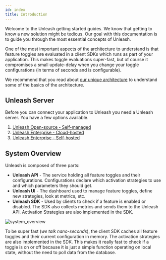 ```yaml
---
id: index
title: Introduction
---
```


Welcome to the Unleash getting started guides. We know that getting to know a new solution might be tedious. Our goal with this documentation is to guide you through the most essential concepts of Unleash. 

One of the most important aspects of the architecture to understand is that feature toggles are evaluated in a client SDKs which runs as part of your application. This makes toggle evaluations super-fast, but of course it compromises a small update-delay when you change your toggle configurations (in terms of seconds and is configurable). 

We recommend that you read about [our unique architecture](https://www.unleash-hosted.com/articles/our-unique-architecture) to understand some of the basics of the architecture.

## Unleash Server

Before you can connect your application to Unleash you need a Unleash server. You have a few options available. 

1. [Unleash Open-source - Self-managed](/docs/deploy/getting_started)
2. [Unleash Enterprise - Cloud-hosted](https://www.unleash-hosted.com)
3. [Unleash Enterprise - Self-hosted](https://www.unleash-hosted.com)



## System Overview

Unleash is composed of three parts:

- **Unleash API** - The service holding all feature toggles and their configurations. Configurations declare which activation strategies to use and which parameters they should get.
- **Unleash UI** - The dashboard used to manage feature toggles, define new strategies, look at metrics, etc.
- **Unleash SDK** - Used by clients to check if a feature is enabled or disabled. The SDK also collects metrics and sends them to the Unleash API. Activation Strategies are also implemented in the SDK. 

![system_overview](https://raw.githubusercontent.com/Unleash/unleash/master/docs/assets/unleash-diagram.png 'System Overview')

To be super fast (*we talk nano-seconds*), the client SDK caches all feature toggles and their current configuration in memory. The activation strategies are also implemented in the SDK. This makes it really fast to check if a toggle is on or off because it is just a simple function operating on local state, without the need to poll data from the database.

